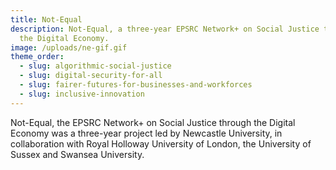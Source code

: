 ```yaml
---
title: Not-Equal
description: Not-Equal, a three-year EPSRC Network+ on Social Justice through
  the Digital Economy.
image: /uploads/ne-gif.gif
theme_order:
  - slug: algorithmic-social-justice
  - slug: digital-security-for-all
  - slug: fairer-futures-for-businesses-and-workforces
  - slug: inclusive-innovation
---
```

Not-Equal, the EPSRC Network+ on Social Justice through the Digital Economy was a three-year project led by Newcastle University, in collaboration with Royal Holloway University of London, the University of Sussex and Swansea University.